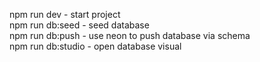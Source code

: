 npm run dev - start project
<br />
npm run db:seed - seed database
<br />
npm run db:push - use neon to push database via schema
<br />
npm run db:studio - open database visual
